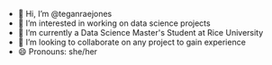 - 👋 Hi, I’m @teganraejones
- 👀 I’m interested in working on data science projects
- 🌱 I’m currently a Data Science Master's Student at Rice University
- 💞️ I’m looking to collaborate on any project to gain experience
- 😄 Pronouns: she/her

<!---
teganraejones/teganraejones is a ✨ special ✨ repository because its `README.md` (this file) appears on your GitHub profile.
You can click the Preview link to take a look at your changes.
--->
